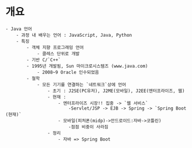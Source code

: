 # 개요
    - Java 언어
        - 과정 내 배우는 언어 : JavaScript, Java, Python
        - 특징
            - 객체 지향 프로그래밍 언어
                - 클레스 단위로 개발
            - 기반 C/`C++`
            - 1995년 개발됨, Sun 마이크로시스템즈 (www.java.com)
                - 2008~9 Oracle 인수되었음
            - 철학
                - 모든 기기를 연결하는 `네트워크`상에 언어
                    - 초기 : J2SE(PC유저), J2ME(모바일), J2EE(엔터프라이즈, 웹)
                    - 현재 : 
                        - 엔터프라이즈 시장!! 집중 -> `웹 서비스`
                            -Servlet/JSP -> EJB -> Spring -> `Spring Boot (현재)`
                        - 모바일(피처폰(midp)->안드로이드:자바->코틀린)
                            -점점 비중이 사라짐
                    - 정리
                        - 자바 => Spring Boot
    
            
